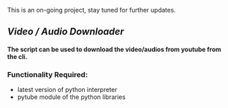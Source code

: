 This is an on-going project, stay tuned for further updates.

## _Video / Audio Downloader_
#### The script can be used to download the video/audios from youtube from the cli. 

### Functionality Required:
-  latest version of python interpreter
-  pytube module of the python libraries
